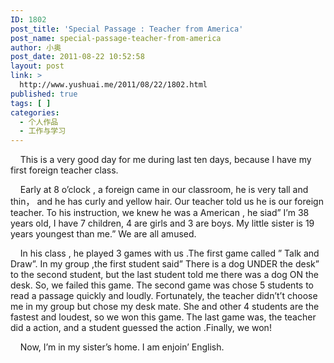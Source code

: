 ```yaml
---
ID: 1802
post_title: 'Special Passage : Teacher from America'
post_name: special-passage-teacher-from-america
author: 小奥
post_date: 2011-08-22 10:52:58
layout: post
link: >
  http://www.yushuai.me/2011/08/22/1802.html
published: true
tags: [ ]
categories:
  - 个人作品
  - 工作与学习
---
```

    This is a very good day for me during last ten days, because I have my first foreign teacher class.

    Early at 8 o’clock , a foreign came in our classroom, he is very tall and thin， and he has curly and yellow hair. Our teacher told us he is our foreign teacher. To his instruction, we knew he was a American , he siad” I’m 38 years old, I have 7 children, 4 are girls and 3 are boys. My little sister is 19 years youngest than me.” We are all amused.<!--more-->

    In his class , he played 3 games with us .The first game called ” Talk and Draw”. In my group ,the first student said” There is a dog UNDER the desk” to the second student, but the last student told me there was a dog ON the desk. So, we failed this game. The second game was chose 5 students to read a passage quickly and loudly. Fortunately, the teacher didn’t’t choose me in my group but chose my desk mate. She and other 4 students are the fastest and loudest, so we won this game. The last game was, the teacher did a action, and a student guessed the action .Finally, we won!

    Now, I’m in my sister’s home. I am enjoin’ English.